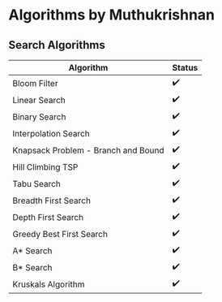 # Algorithms by Muthukrishnan

## Search Algorithms

| Algorithm | Status |
| ------ | ------ |
| Bloom Filter | ✔️ |
| Linear Search | ✔️ |
| Binary Search | ✔️ |
| Interpolation Search | ✔️ |
| Knapsack Problem - Branch and Bound | ✔️ |
| Hill Climbing TSP |  ✔️ |
| Tabu Search |  ✔️ |
| Breadth First Search |  ✔️ |
| Depth First Search |  ✔️ |
| Greedy Best First Search |  ✔️ |
| A* Search |  ✔️ |
| B* Search |  ✔️ |
| Kruskals Algorithm |  ✔️ |
